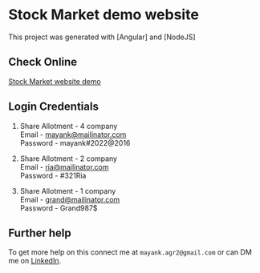 # Stock Market demo website

This project was generated with [Angular] and [NodeJS]

## Check Online 

[Stock Market website demo](http://mayank.info/git_publish/demo_stock_website/)

## Login Credentials

1) Share Allotment - 4 company <br />
Email - mayank@mailinator.com <br />
Password - mayank#2022@2016

1) Share Allotment - 2 company <br />
Email - ria@mailinator.com <br />
Password - #321Ria

2) Share Allotment - 1 company <br />
Email - grand@mailinator.com <br />
Password - Grand987$

## Further help

To get more help on this connect me at `mayank.agr2@gmail.com` or can DM me on [LinkedIn](https://www.linkedin.com/in/mayank-agrawal-59192940/).
